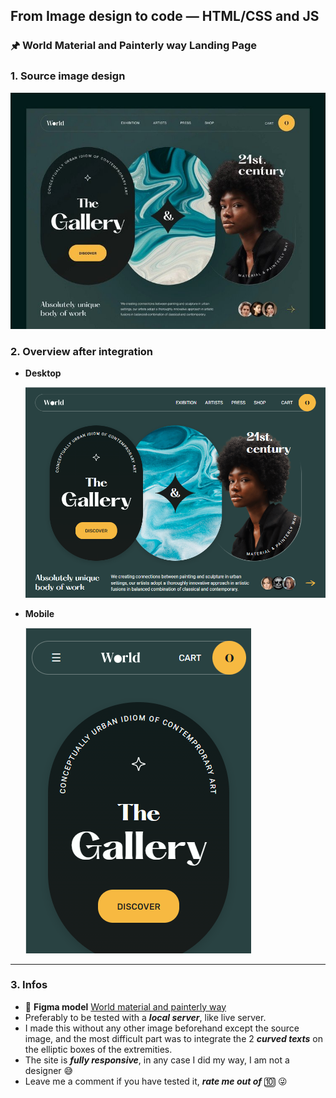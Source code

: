 ## From Image design to code — HTML/CSS and JS

### 🖈 World Material and Painterly way Landing Page

### 1. Source image design

![Source image design](/readme-img/source.jpg)

### 2. Overview after integration

- **Desktop**

  ![Site on desktop after integration](/readme-img/desktop-screen.PNG)
  
- **Mobile**

  ![Site on mobile after integration](/readme-img/mobile-screen.PNG)

---

### 3. Infos

- 🔗 **Figma model** [World material and painterly way](https://dribbble.com/shots/18607328-Web-site-design-landing-page-home-page-ui)
- Preferably to be tested with a **_local server_**, like live server.
- I made this without any other image beforehand except the source image, and the most difficult part was to integrate the 2 **_curved texts_** on the elliptic boxes of the extremities.
- The site is **_fully responsive_**, in any case I did my way, I am not a designer 😅
- Leave me a comment if you have tested it, **_rate me out of_** 🔟 😜

